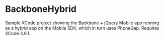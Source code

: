 # BackboneHybrid

Sample XCode project showing the Backbone + jQuery Mobile app running as a hybrid app on the Mobile SDK, which in turn uses PhoneGap. Requires XCode 4.6.1.
